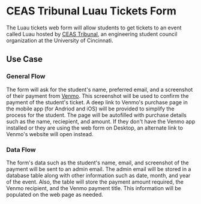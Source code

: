 # CEAS Tribunal Luau Tickets Form
The Luau tickets web form will allow students to get tickets to an event called Luau hosted by [CEAS Tribunal](https://tribunal.uc.edu), an engineering student council organization at the University of Cincinnati.

## Use Case
### General Flow
The form will ask for the student's name, preferred email, and a screenshot of their payment from [Venmo](https://venmo.com). This screenshot will be used to confirm the payment of the student's ticket. A deep link to Venmo's purchase page in the mobile app (for Andriod and iOS) will be provided to simplify the process for the student. The page will be autofilled with purchase details such as the name, reciepient, and amount. If they don't have the Venmo app installed or they are using the web form on Desktop, an alternate link to Venmo's website will open instead.

### Data Flow
The form's data such as the student's name, email, and screenshot of the payment will be sent to an admin email. The admin email will be stored in a database table along with other information such as date, month, and year of the event. Also, the table will store the payment amount required, the Venmo recipient, and the Venmo payment title. This information will be populated on the web page as needed. 
